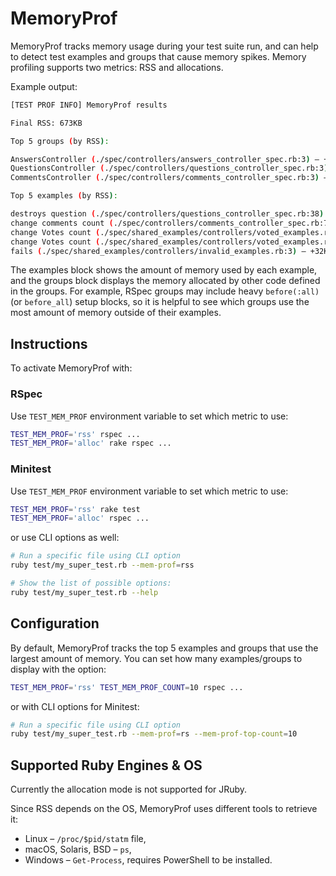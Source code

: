 # MemoryProf

MemoryProf tracks memory usage during your test suite run, and can help to detect test examples and groups that cause memory spikes. Memory profiling supports two metrics: RSS and allocations.

Example output:

```sh
[TEST PROF INFO] MemoryProf results

Final RSS: 673KB

Top 5 groups (by RSS):

AnswersController (./spec/controllers/answers_controller_spec.rb:3) – +80KB (13.50%)
QuestionsController (./spec/controllers/questions_controller_spec.rb:3) – +32KB  (9.08%)
CommentsController (./spec/controllers/comments_controller_spec.rb:3) – +16KB (3.27%)

Top 5 examples (by RSS):

destroys question (./spec/controllers/questions_controller_spec.rb:38) – +144KB (24.38%)
change comments count (./spec/controllers/comments_controller_spec.rb:7) – +120KB (20.00%)
change Votes count (./spec/shared_examples/controllers/voted_examples.rb:23) – +90KB (16.36%)
change Votes count (./spec/shared_examples/controllers/voted_examples.rb:23) – +64KB (12.86%)
fails (./spec/shared_examples/controllers/invalid_examples.rb:3) – +32KB (5.00%)
```

The examples block shows the amount of memory used by each example, and the groups block displays the memory allocated by other code defined in the groups. For example, RSpec groups may include heavy `before(:all)` (or `before_all`) setup blocks, so it is helpful to see which groups use the most amount of memory outside of their examples.

## Instructions

To activate MemoryProf with:

### RSpec

Use `TEST_MEM_PROF` environment variable to set which metric to use:

```sh
TEST_MEM_PROF='rss' rspec ...
TEST_MEM_PROF='alloc' rake rspec ...
```

### Minitest

Use `TEST_MEM_PROF` environment variable to set which metric to use:

```sh
TEST_MEM_PROF='rss' rake test
TEST_MEM_PROF='alloc' rspec ...
```

or use CLI options as well:

```sh
# Run a specific file using CLI option
ruby test/my_super_test.rb --mem-prof=rss

# Show the list of possible options:
ruby test/my_super_test.rb --help
```

## Configuration

By default, MemoryProf tracks the top 5 examples and groups that use the largest amount of memory.
You can set how many examples/groups to display with the option:

```sh
TEST_MEM_PROF='rss' TEST_MEM_PROF_COUNT=10 rspec ...
```

or with CLI options for Minitest:

```sh
# Run a specific file using CLI option
ruby test/my_super_test.rb --mem-prof=rs --mem-prof-top-count=10
```

## Supported Ruby Engines & OS

Currently the allocation mode is not supported for JRuby.

Since RSS depends on the OS, MemoryProf uses different tools to retrieve it:

* Linux – `/proc/$pid/statm` file,
* macOS, Solaris, BSD – `ps`,
* Windows – `Get-Process`, requires PowerShell to be installed.
